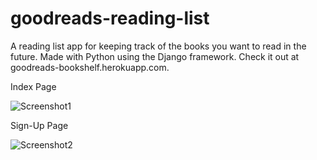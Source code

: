 # goodreads-reading-list
A reading list app for keeping track of the books you want to read in the future. Made with Python using the Django framework.
Check it out at goodreads-bookshelf.herokuapp.com.

Index Page

![Screenshot1](https://i.ibb.co/w4MvKhc/homepage-screenshot.png)

Sign-Up Page

![Screenshot2](https://i.ibb.co/68mBc8s/register.png)
